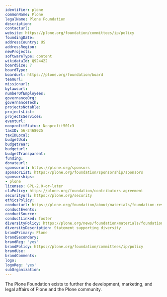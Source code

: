 ```yaml
---
identifier: plone
commonName: Plone
legalName: Plone Foundation
description:
contacturl:
website: https://plone.org/foundation/committees/ip/policy
foundingDate:
addressCountry: US
addressRegion:
newProjects:
softwareType: content
wikidataId: Q924422
boardSize: 7
boardType:
boardurl: https://plone.org/foundation/board
teamurl:
missionurl:
bylawsurl:
numberOfEmployees:
governanceOrg:
governanceTech:
projectsNotable:
projectsList:
projectsServices:
eventurl:
nonprofitStatus: Nonprofit501c3
taxID: 56-2468025
taxIDLocal:
budgetUsd:
budgetYear:
budgeturl:
budgetTransparent:
funding:
donateurl:
sponsorurl: https://plone.org/sponsors
sponsorList: https://plone.org/foundation/sponsorship/sponsors
sponsorships:
- plone
licenses: GPL-2.0-or-later
claPolicy: https://plone.org/foundation/contributors-agreement
securityurl: https://plone.org/security
ethicsPolicy:
conducturl: https://plone.org/foundation/about/materials/foundation-resolutions/code-of-conduct
conductEvents:
conductSource:
conductLinked: footer
diversityPolicy: https://plone.org/news/foundation/materials/foundation-resolutions/diversity-statement
diversityDescription: Statement supporting diversity
brandPrimary: Plone
brandSecondary:
brandReg: 'yes'
brandPolicy: https://plone.org/foundation/committees/ip/policy
brandUse:
brandComments:
logo:
logoReg: 'yes'
subOrganization:
---
```


The Plone Foundation exists to further the development, marketing, and legal affairs of Plone and the Plone community.
